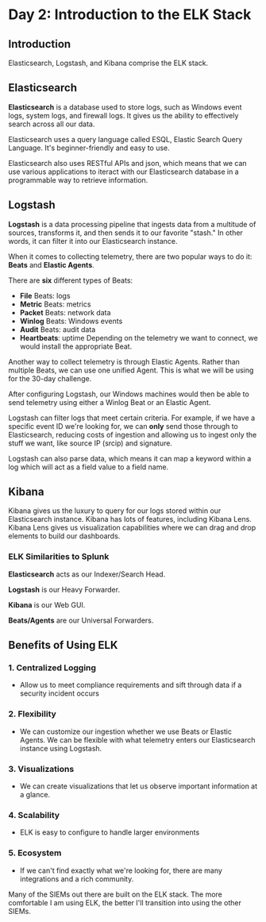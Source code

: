 # Day 2: Introduction to the ELK Stack
## Introduction
Elasticsearch, Logstash, and Kibana comprise the ELK stack.

## Elasticsearch
**Elasticsearch** is a database used to store logs, such as Windows event logs, system logs, and firewall logs. It gives us the ability to effectively search across all our data. 

Elasticsearch uses a query language called ESQL, Elastic Search Query Language. It's beginner-friendly and easy to use.

Elasticsearch also uses RESTful APIs and json, which means that we can use various applications to iteract with our Elasticsearch database in a programmable way to retrieve information.

## Logstash
**Logstash** is a data processing pipeline that ingests data from a multitude of sources, transforms it, and then sends it to our favorite "stash." In other words, it can filter it into our Elasticsearch instance. 

When it comes to collecting telemetry, there are two popular ways to do it: **Beats** and **Elastic Agents**.

There are **six** different types of Beats:

- **File** Beats: logs
- **Metric** Beats: metrics
- **Packet** Beats: network data
- **Winlog** Beats: Windows events
- **Audit** Beats: audit data
- **Heartbeats**: uptime
Depending on the telemetry we want to connect, we would install the appropriate Beat.

Another way to collect telemetry is through Elastic Agents. Rather than multiple Beats, we can use one unified Agent. This is what we will be using for the 30-day challenge.

After configuring Logstash, our Windows machines would then be able to send telemetry using either a Winlog Beat or an Elastic Agent.

Logstash can filter logs that meet certain criteria. For example, if we have a specific event ID we're looking for, we can **only** send those through to Elasticsearch, reducing costs of ingestion and allowing us to ingest only the stuff we want, like source IP (srcip) and signature.

Logstash can also parse data, which means it can map a keyword within a log which will act as a field value to a field name.

## Kibana
Kibana gives us the luxury to query for our logs stored within our Elasticsearch instance. Kibana has lots of features, including Kibana Lens. Kibana Lens gives us visualization capabilities where we can drag and drop elements to build our dashboards.

### ELK Similarities to Splunk
**Elasticsearch** acts as our Indexer/Search Head.

**Logstash** is our Heavy Forwarder.

**Kibana** is our Web GUI.

**Beats/Agents** are our Universal Forwarders.

## Benefits of Using ELK
### 1. Centralized Logging
- Allow us to meet compliance requirements and sift through data if a security incident occurs

### 2. Flexibility
- We can customize our ingestion whether we use Beats or Elastic Agents. We can be flexible with what telemetry enters our Elasticsearch instance using Logstash.

### 3. Visualizations
- We can create visualizations that let us observe important information at a glance.

### 4. Scalability
- ELK is easy to configure to handle larger environments

### 5. Ecosystem
- If we can't find exactly what we're looking for, there are many integrations and a rich community.

Many of the SIEMs out there are built on the ELK stack. The more comfortable I am using ELK, the better I'll transition into using the other SIEMs.



